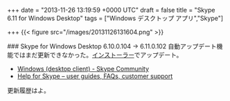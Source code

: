 
+++
date = "2013-11-26 13:19:59 +0000 UTC"
draft = false
title = "Skype 6.11 for Windows Desktop"
tags = ["Windows デスクトップ アプリ","Skype"]

+++
{{< figure src="/images/20131126131604.png"  >}}<br/>


<div class="section">
    ### Skype for Windows Desktop 6.10.0.104 → 6.11.0.102
    自動アップデート機能ではまだ更新できなかった。<a href="http://www.skype.com/ja/download-skype/skype-for-windows/">インストーラー</a>でアップデート。

<ul>
<li><a href="http://community.skype.com/t5/Windows-desktop-client/bd-p/Windows">Windows (desktop client) - Skype Community</a></li>
<li><a href="https://support.skype.com/en/category/SKYPE_FOR_WINDOWS/">Help for Skype – user guides, FAQs, customer support</a></li>
</ul>更新履歴はよ。

</div>


